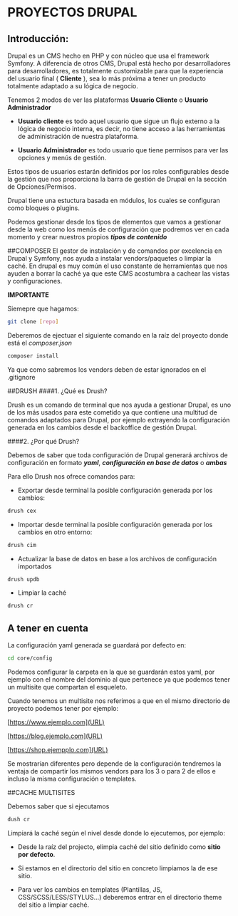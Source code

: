 # **PROYECTOS DRUPAL**

## Introducción:

Drupal es un CMS hecho en PHP y con núcleo que usa el framework Symfony. A diferencia
de otros CMS, Drupal está hecho por desarrolladores para desarrolladores, es totalmente 
customizable para que la experiencia del usuario final ( **Cliente** ), sea lo más próxima
a tener un producto totalmente adaptado a su lógica de negocio. 

Tenemos 2 modos de ver las plataformas **Usuario Cliente** o **Usuario Administrador**

* **Usuario cliente** es todo aquel usuario que sigue un flujo externo a la lógica de
negocio interna, es decir, no tiene acceso a las herramientas de administración de nuestra
plataforma.

* **Usuario Administrador** es todo usuario que tiene permisos para ver las opciones y menús
de gestión.

Estos tipos de usuarios estarán definidos por los roles configurables desde la gestión que nos
proporciona la barra de gestión de Drupal en la sección de Opciones/Permisos.

Drupal tiene una estuctura basada en módulos, los cuales se configuran como bloques o plugins.

Podemos gestionar desde los tipos de elementos que vamos a gestionar desde la web como
los menús de configuración que podremos ver en cada momento y crear nuestros propios 
 ***tipos de contenido***
 
 ##COMPOSER
 El gestor de instalación y de comandos por excelencia en Drupal y Symfony, nos ayuda
 a instalar vendors/paquetes o limpiar la caché. En drupal es muy común el uso constante 
 de herramientas que nos ayuden a borrar la caché ya que este CMS acostumbra a cachear las
 vistas y configuraciones.
 
 **IMPORTANTE**
 
 Siemepre que hagamos: 
 ```sh 
 git clone [repo]
```
Deberemos de ejectuar el siguiente comando en la raíz del proyecto donde está el 
*composer.json*
```sh
composer install
```
Ya que como sabremos los vendors deben de estar ignorados en el .gitignore

##DRUSH
####1. ¿Qué es Drush?

Drush es un comando de terminal que nos ayuda a gestionar Drupal, es uno de los más 
usados para este cometido ya que contiene una multitud de comandos adaptados para
Drupal, por ejemplo extrayendo la configuración generada en los cambios desde el
backoffice de gestión Drupal.

####2. ¿Por qué Drush?

Debemos de saber que toda configuración de Drupal generará archivos de configuración
en formato ***yaml***, ***configuración en base de datos*** o ***ambas***

Para ello Drush nos ofrece comandos para:
* Exportar desde terminal la posible configuración generada por los cambios:
```sh
drush cex
```

* Importar  desde terminal la posible configuración generada por los cambios en otro entorno:
```sh
drush cim
```

* Actualizar la base de datos en base a los archivos de configuración importados
```sh
drush updb
```

* Limpiar la caché
```sh
drush cr
```

## A tener en cuenta

La configuración yaml generada se guardará por defecto en:
```sh
cd core/config
```
Podemos configurar la carpeta en la que se guardarán estos yaml,
por ejemplo con el nombre del dominio al que pertenece 
ya que podemos tener un multisite que compartan el esqueleto.

Cuando tenemos un multisite nos referimos a que en el mismo
directorio de proyecto podemos tener por ejemplo:

[https://www.ejemplo.com](URL) 

[https://blog.ejemplo.com](URL)

[https://shop.ejempplo.com](URL)

Se mostrarían diferentes pero depende de la configuración
tendremos la ventaja de compartir los mismos vendors para
los 3 o para 2 de ellos e incluso la misma configuración
o templates.

##CACHE MULTISITES

Debemos saber que si ejecutamos 
```sh
dush cr
```

Limpiará la caché según el nivel desde donde lo ejecutemos, 
por ejemplo:

* Desde la raíz del projecto, elimpia caché del sitio definido
como **sitio por defecto**.

* Si estamos en el directorio del sitio en concreto limpiamos
la de ese sitio.

* Para ver los cambios en templates (Plantillas, JS,  
CSS/SCSS/LESS/STYLUS...) deberemos entrar en el directorio
theme del sitio a limpiar caché.